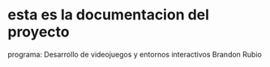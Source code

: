 # esta es la documentacion del proyecto
programa:
Desarrollo de videojuegos y entornos interactivos
Brandon Rubio

